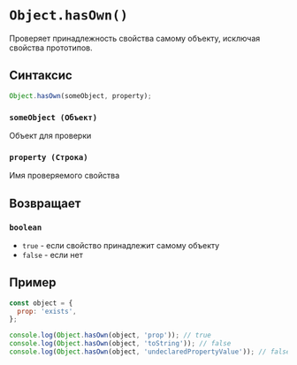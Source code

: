 # `Object.hasOwn()`

Проверяет принадлежность свойства самому объекту, исключая свойства прототипов.

## Синтаксис

```js
Object.hasOwn(someObject, property);
```

### `someObject (Объект)`

Объект для проверки

### `property (Строка)`

Имя проверяемого свойства

## Возвращает

### `boolean`

- `true` - если свойство принадлежит самому объекту
- `false` - если нет

## Пример

```js
const object = {
  prop: 'exists',
};

console.log(Object.hasOwn(object, 'prop')); // true
console.log(Object.hasOwn(object, 'toString')); // false
console.log(Object.hasOwn(object, 'undeclaredPropertyValue')); // false
```
